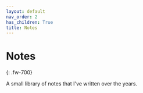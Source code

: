 ```yaml
---
layout: default
nav_order: 2
has_children: True
title: Notes
---
```

<!---
<html lang="en">
  <head>
    <meta charset="UTF-8" />
    <meta name="viewport" content="width=device-width, initial-scale=1.0" />
    <style>
      /* Whatever that is inside this <style> tag is all styling for your markup / content structure.
      /* The . with the boxed represents that it is a class */
      .box {
        background: #FFFFFF;
        color: black;
        border: 1.5px solid black;
        margin: 0px auto;
        width: 400px;
        height: 105px;
        padding: 0px;
        /*border-radius: 10px;*/
      }
    </style>
  </head>
  <body>
    <div class="box">
      <p align="center">
        <h2 align="center"> <strong> Notes </strong> </h2>
      </p>
     </div>
  </body>
</html>

<p align="center">
        <h2 align="center"> <strong> Notes </strong> </h2>
</p>
<p>&nbsp;</p>
--->
# **Notes**
{: .fw-700}

A small library of notes that I've written over the years. 
